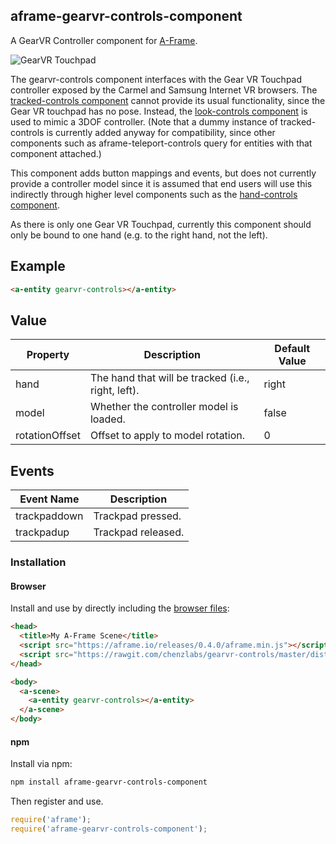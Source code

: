 ## aframe-gearvr-controls-component

A GearVR Controller component for [A-Frame](https://aframe.io).

![GearVR Touchpad](https://chenzlabs.github.io/gearvr-controls/tapgearvr.jpg)

[trackedcontrols]: https://github.com/aframevr/aframe/blob/master/docs/components/tracked-controls.md
[lookcontrols]: https://github.com/aframevr/aframe/blob/master/docs/components/look-controls.md
[handcontrols]: https://github.com/aframevr/aframe/blob/master/docs/components/hand-controls.md

The gearvr-controls component interfaces with the Gear VR Touchpad
controller exposed by the Carmel and Samsung Internet VR browsers.
The [tracked-controls component][trackedcontrols] cannot provide its usual
functionality, since the Gear VR touchpad has no pose.  Instead,
the [look-controls component][lookcontrols] is used to mimic a 3DOF controller.
(Note that a dummy instance of tracked-controls is currently added anyway
for compatibility, since other components such as aframe-teleport-controls
query for entities with that component attached.)

This component adds button mappings and events, but does not currently provide
a controller model since it is assumed that end users will use this indirectly
through higher level components such as the [hand-controls component][handcontrols].  

As there is only one Gear VR Touchpad, currently this component should only be
bound to one hand (e.g. to the right hand, not the left).

## Example

```html
<a-entity gearvr-controls></a-entity>
```

## Value

| Property             | Description                                        | Default Value        |
|----------------------|----------------------------------------------------|----------------------|
| hand                 | The hand that will be tracked (i.e., right, left). | right                |
| model                | Whether the controller model is loaded.            | false                |
| rotationOffset       | Offset to apply to model rotation.                 | 0                    |

## Events

| Event Name   | Description             |
| ----------   | -----------             |
| trackpaddown | Trackpad pressed.       |
| trackpadup   | Trackpad released.      |

### Installation

#### Browser

Install and use by directly including the [browser files](dist):

```html
<head>
  <title>My A-Frame Scene</title>
  <script src="https://aframe.io/releases/0.4.0/aframe.min.js"></script>
  <script src="https://rawgit.com/chenzlabs/gearvr-controls/master/dist/aframe-gearvr-controls-component.min.js"></script>
</head>

<body>
  <a-scene>
    <a-entity gearvr-controls></a-entity>
  </a-scene>
</body>
```

#### npm

Install via npm:

```bash
npm install aframe-gearvr-controls-component
```

Then register and use.

```js
require('aframe');
require('aframe-gearvr-controls-component');
```
